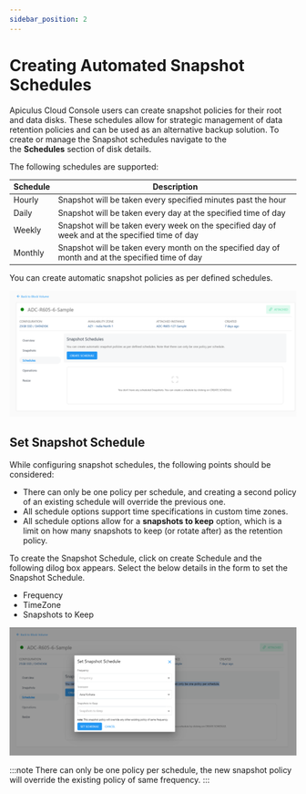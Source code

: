 ```yaml
---
sidebar_position: 2
---
```

# Creating Automated Snapshot Schedules

Apiculus Cloud Console users can create snapshot policies for their root and data disks. These schedules allow for strategic management of data retention policies and can be used as an alternative backup solution. To create or manage the Snapshot schedules navigate to the  the **Schedules** section of disk details.

The following schedules are supported:

| Schedule | Description                                                                                       |
| -------- | ------------------------------------------------------------------------------------------------- |
| Hourly   | Snapshot will be taken every specified minutes past the hour                                      |
| Daily    | Snapshot will be taken every day at the specified time of day                                     |
| Weekly   | Snapshot will be taken every week on the specified day of week and at the specified time of day   |
| Monthly  | Snapshot will be taken every month on the specified day of month and at the specified time of day |

You can create automatic snapshot policies as per defined schedules. 

![Schedules](img/Schedules.png)

## Set Snapshot Schedule

While configuring snapshot schedules, the following points should be considered:

- There can only be one policy per schedule, and creating a second policy of an existing schedule will override the previous one.
- All schedule options support time specifications in custom time zones.
- All schedule options allow for a **snapshots to keep** option, which is a limit on how many snapshots to keep (or rotate after) as the retention policy.
  
To create the Snapshot Schedule, click on create Schedule and the following dilog box appears.
Select the below details in the form to set the Snapshot Schedule.
- Frequency
- TimeZone
- Snapshots to Keep

![Set Snapshot Schedule](img/Schedules1.png)

:::note
	There can only be one policy per schedule, the new snapshot policy will override the existing policy of same frequency.
:::